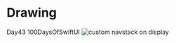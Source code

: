 # Drawing
 Day43 100DaysOfSwiftUI
![custom navstack on display](https://github.com/Yannemal/Drawing/assets/56878180/c1bf9c65-f5c9-4ef5-acd2-e36875b880d9)

